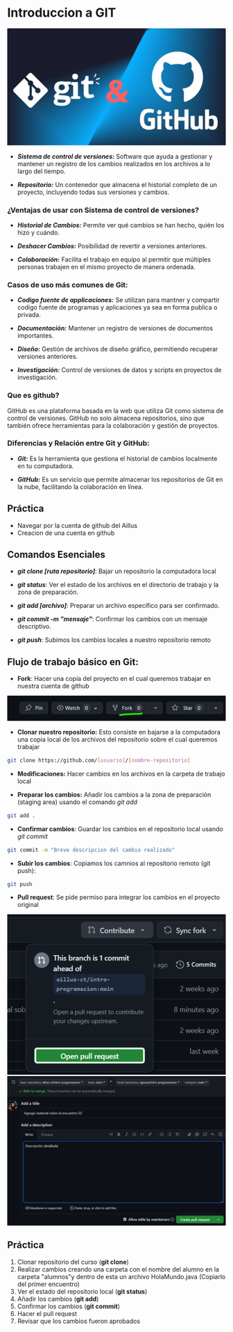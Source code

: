 # Introduccion a GIT

![alt text](images/gits.png)

- ***Sistema de control de versiones:*** Software que ayuda a gestionar y mantener un registro de los cambios realizados en los archivos a lo largo del tiempo.

- ***Repositorio:*** Un contenedor que almacena el historial completo de un proyecto, incluyendo todas sus versiones y cambios.


### ¿Ventajas de usar con Sistema de control de versiones?

- ***Historial de Cambios:*** Permite ver qué cambios se han hecho, quién los hizo y cuándo.

- ***Deshacer Cambios:*** Posibilidad de revertir a versiones anteriores.

- ***Colaboración:*** Facilita el trabajo en equipo al permitir que múltiples personas trabajen en el mismo proyecto de manera ordenada.

### Casos de uso más comunes de Git:

- ***Codigo fuente de applicaciones:*** Se utilizan para mantner y compartir codigo fuente de programas y aplicaciones ya sea en forma publica o privada.

- ***Documentación:*** Mantener un registro de versiones de documentos importantes.

- ***Diseño:*** Gestión de archivos de diseño gráfico, permitiendo recuperar versiones anteriores.

- ***Investigación:*** Control de versiones de datos y scripts en proyectos de investigación.

### Que es github?

GitHub es una plataforma basada en la web que utiliza Git como sistema de control de versiones.
GitHub no solo almacena repositorios, sino que también ofrece herramientas para la colaboración y gestión de proyectos.

### Diferencias y Relación entre Git y GitHub:

- ***Git:*** Es la herramienta que gestiona el historial de cambios localmente en tu computadora.

- ***GitHub:*** Es un servicio que permite almacenar los repositorios de Git en la nube, facilitando la colaboración en línea.

## Práctica

- Navegar por la cuenta de github del Aillus
- Creacion de una cuenta en github

## Comandos Esenciales ##

- ***git clone [ruta repositorio]***: Bajar un repositorio la computadora local

- ***git status***: Ver el estado de los archivos en el directorio de trabajo y la zona de preparación.

- ***git add [archivo]***: Preparar un archivo específico para ser confirmado.

- ***git commit -m "mensaje"***: Confirmar los cambios con un mensaje descriptivo.

- ***git push***: Subimos los cambios locales a nuestro repositorio remoto

## Flujo de trabajo básico en Git:

- **Fork**: Hacer una copia del proyecto en el cual queremos trabajar en nuestra cuenta de github

![](images/fork.png)

- **Clonar nuestro repositorio:** Esto consiste en bajarse a la computadora una copia local de los archivos del repositorio sobre el cual queremos trabajar

```bash
git clone https://github.com/[usuario]/[nombre-repositorio]
```

- **Modificaciones:** Hacer cambios en los archivos en la carpeta de trabajo local

- **Preparar los cambios:** Añadir los cambios a la zona de preparación (staging area) usando el comando *git add*

```bash
git add .
```

- **Confirmar cambios**: Guardar los cambios en el repositorio local usando *git commit*

```bash
git commit -m "Breve descripcion del cambio realizado"
```

- **Subir los cambios**: Copiamos los camnios al repositorio remoto (git push):

```bash
git push
```

- **Pull request**: Se pide permiso para integrar los cambios en el proyecto original

![](images/pr.png)
![](images/pr2.png)




## Práctica

1. Clonar repositorio del curso (**git clone**)
2. Realizar cambios creando una carpeta con el nombre del alumno en la carpeta "alumnos"y dentro de esta un archivo HolaMundo.java (Copiarlo del primer encuentro)
3. Ver el estado del repositorio local (**git status**)
4. Añadir los cambios (**git add**)
5. Confirmar los cambios (**git commit**)
6. Hacer el pull request
7. Revisar que los cambios fueron aprobados